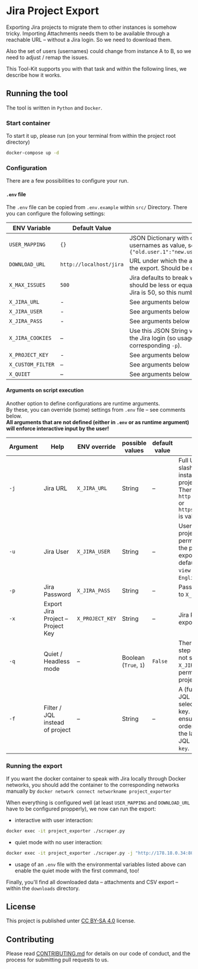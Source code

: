 # Jira Project Export

Exporting Jira projects to migrate them to other instances is somehow tricky. Importing Attachments needs them to be available through a reachable URL – without a Jira login. So we need to download them.

Also the set of users (usernames) could change from instance A to B, so we need to adjust / remap the issues.

This Tool-Kit supports you with that task and within the following lines, we describe how it works.

## Running the tool

The tool is written in `Python` and `Docker`.

### Start container

To start it up, please run (on your terminal from within the project root directory)

```sh
docker-compose up -d
```

### Configuration

There are a few possibilities to configure your run.

#### `.env` file

The `.env` file can be copied from `.env.example` within `src/` Directory. There you can configure the following settings:

| ENV Variable | Default Value | Description |
| ------------ | ------------- | ----------- |
| `USER_MAPPING` | `{}` | JSON Dictionary with old usernames as keys and new usernames as value, so e.g. `{"old.user.1":"new.user.1","old.user.2":"new.user.2"}` |
| `DOWNLOAD_URL` | `http://localhost/jira` | URL under which the attachments will be available after the export. Should be changed accordingly! |
| `X_MAX_ISSUES` | `500` | Jira defaults to break with 1000 issues, so the value should be less or equal to that. Default size of pages in Jira is 50, so this number has to be devidable by 50. |
| `X_JIRA_URL` | - | See arguments below `-j` |
| `X_JIRA_USER` | - | See arguments below `-u` |
| `X_JIRA_PASS` | - | See arguments below `-p` |
| `X_JIRA_COOKIES` | – | Use this JSON String variable to define cookies to avoid the Jira login (so usage can replace `X_JIRA_PASS` or corresponding `-p`). |
| `X_PROJECT_KEY` | - | See arguments below `-x` |
| `X_CUSTOM_FILTER` | – | See arguments below `-f` |
| `X_QUIET` | – | See arguments below `-q` |

#### Arguments on script execution

Another option to define configurations are runtime arguments.  
By these, you can override (some) settings from `.env` file – see comments below.  
**All arguments that are not defined (either in `.env` or as runtime argument) will enforce interactive input by the user!**

| Argument | Help | ENV override | possible values | default value | Description |
| -------- | ---- | ------------ | --------------- | ------------- | ----------- |
| `-j`     | Jira URL | `X_JIRA_URL` | String | – | Full URL (without trailing slash) of the Jira instance, the export project could be found. There something like `http://172.18.0.8:8080` or `https://jira.example.com` is valid. |
| `-u`     | Jira User | `X_JIRA_USER` | String | – | Username to export the project. User has to be permitted full access to the project to be exported, filter result default view set to `list-view` and language set to `English (United States)`. |
| `-p`     | Jira Password | `X_JIRA_PASS` | String | – | Password corresponding to `X_JIRA_USER` |
| `-x`     | Export Jira Project – Project Key | `X_PROJECT_KEY` | String | – | Jira Project Key to be exported |
| `-q`     | Quiet / Headless mode | – | Boolean (`True`, `1`) | `False` | There is a confirmation step if this parameter is not set to ensure, `X_JIRA_USER` has all permissions within the project `X_PROJECT_KEY`. |
| `-f`     | Filter / JQL instead of project | – | String | – | A (fully tested / working) JQL string instead of selecting projects by their key. **IMPORTANT:** please ensure your JQL to be ordered by issue keys, so the last part of the overall JQL has to be `ORDER BY key`. |

### Running the export

If you want the docker container to speak with Jira locally through Docker networks, you should add the container to the corresponding networks manually by `docker network connect networkname project_exporter`

When everything is configured well (at least `USER_MAPPING` and `DOWNLOAD_URL` have to be configured propperly), we now can run the export:

* interactive with user interaction:

```sh
docker exec -it project_exporter ./scraper.py
```

* quiet mode with no user interaction:

```sh
docker exec -it project_exporter ./scraper.py -j "http://178.18.0.34:8080" -u jira_user -p password -x TODO -q 1
```

* usage of an `.env` file with the environmental variables listed above can enable the quiet mode with the first command, too!

Finally, you'll find all downloaded data – attachments and CSV export – within the `downloads` directory.

## License

This project is published unter [CC BY-SA 4.0](https://creativecommons.org/licenses/by-sa/4.0/) license.

## Contributing

Please read [CONTRIBUTING.md](CONTRIBUTING.md) for details on our code of conduct, and the process for submitting pull requests to us.
